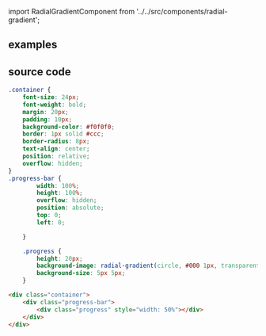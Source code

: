 import RadialGradientComponent from '../../src/components/radial-gradient';

## examples

<RadialGradientComponent/>

## source code
```css
.container {
    font-size: 24px;
    font-weight: bold;
    margin: 20px;
    padding: 10px;
    background-color: #f0f0f0;
    border: 1px solid #ccc;
    border-radius: 8px;
    text-align: center;
    position: relative;
    overflow: hidden;
}
.progress-bar {
        width: 100%;
        height: 100%;
        overflow: hidden;
        position: absolute;
        top: 0;
        left: 0;

    }

    .progress {
        height: 20px;
       	background-image: radial-gradient(circle, #000 1px, transparent 1px);
        background-size: 5px 5px;
    }
```

```html
<div class="container">
	<div class="progress-bar">
		<div class="progress" style="width: 50%"></div>
	</div>
</div>
```
